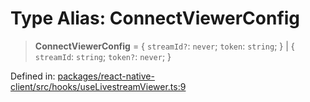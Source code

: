# Type Alias: ConnectViewerConfig

> **ConnectViewerConfig** = \{ `streamId?`: `never`; `token`: `string`; \} \| \{ `streamId`: `string`; `token?`: `never`; \}

Defined in: [packages/react-native-client/src/hooks/useLivestreamViewer.ts:9](https://github.com/fishjam-cloud/mobile-client-sdk/blob/a60616b68cd043388665165d49f98ce759f80517/packages/react-native-client/src/hooks/useLivestreamViewer.ts#L9)
